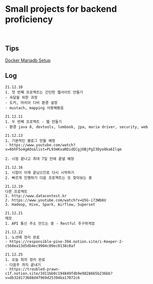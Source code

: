 # Small projects for backend proficiency

<br/>

## Tips

[Docker Mariadb Setup](https://www.saichoiblog.com/mariadb_on_mac/)

## Log

    21.12.10
    1. 첫 번째 프로젝트는 간단한 웹사이트 만들기
    - 숙달을 위한 과정
    - 도커, 마리아 디비 환경 설정
    - mustach, mapping 사용해봤음

    21.12.11
    1. 두 번째 프로젝트 - 웹 만들기
    - 환경 java 8, devtools, lombook, jpa, maria driver, security, web

    21.12.13
    1. 기본적인 블로그 만들 예정
    - https://www.youtube.com/watch?v=6bhF5o4gAOs&list=PL93mKxaRDidECgjOBjPgI3Dyo8ka6Ilqm
    
    2. 시험 끝나고 최대 7일 안에 끝낼 예정

    21.12.16
    1. 시험이 이제 끝났으므로 다시 시작하기
    2. 빠르게 진행하기 다음 프로젝트는 또 찾아보는 중

    21.12.19
    다른 프로젝트
    1. http://www.datacontest.kr
    2. https://www.youtube.com/watch?v=U5G-i73Wb6U
    3. Hadoop, Hive, Spark, Airflow, Superset
    
    21.12.21
    메모
    1. API 통신 주소 만드는 중 - Restful 추구하게끔
    
    21.12.22
    1. 노션에 정리 완료
    - https://responsible-pine-394.notion.site/i-Keeper-2-c568ea13d5db4ec9904c09ec0138c0af
    
    21.12.25
    1. 오늘 회의 정리 완료
    - 다음주 까지 끝내기
    - https://troubled-prawn-c1f.notion.site/3d11bb0c194849fdb9e9828665b236bb?v=db32d173688d4f969d25394ba17072c6
